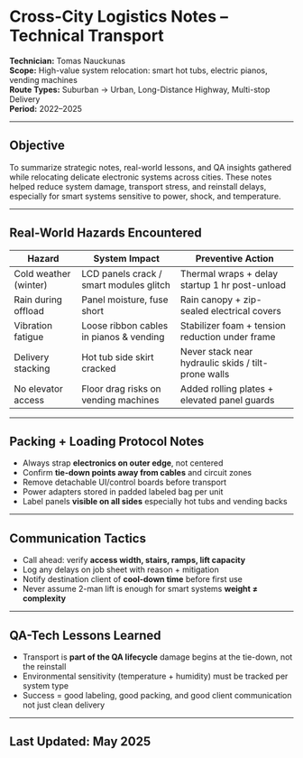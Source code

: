 # Cross-City Logistics Notes – Technical Transport  
**Technician:** Tomas Nauckunas  
**Scope:** High-value system relocation: smart hot tubs, electric pianos, vending machines  
**Route Types:** Suburban → Urban, Long-Distance Highway, Multi-stop Delivery  
**Period:** 2022–2025

---

## Objective

To summarize strategic notes, real-world lessons, and QA insights gathered while relocating delicate electronic systems across cities. These notes helped reduce system damage, transport stress, and reinstall delays, especially for smart systems sensitive to power, shock, and temperature.


---

## Real-World Hazards Encountered

| Hazard | System Impact | Preventive Action |
|--------|----------------|-------------------|
| Cold weather (winter) | LCD panels crack / smart modules glitch | Thermal wraps + delay startup 1 hr post-unload |
| Rain during offload | Panel moisture, fuse short | Rain canopy + zip-sealed electrical covers |
| Vibration fatigue | Loose ribbon cables in pianos & vending | Stabilizer foam + tension reduction under frame |
| Delivery stacking | Hot tub side skirt cracked | Never stack near hydraulic skids / tilt-prone walls |
| No elevator access | Floor drag risks on vending machines | Added rolling plates + elevated panel guards |

---

## Packing + Loading Protocol Notes

- Always strap **electronics on outer edge**, not centered  
- Confirm **tie-down points away from cables** and circuit zones  
- Remove detachable UI/control boards before transport  
- Power adapters stored in padded labeled bag per unit  
- Label panels **visible on all sides** especially hot tubs and vending backs

---

## Communication Tactics

- Call ahead: verify **access width, stairs, ramps, lift capacity**  
- Log any delays on job sheet with reason + mitigation  
- Notify destination client of **cool-down time** before first use  
- Never assume 2-man lift is enough for smart systems **weight ≠ complexity**

---

## QA-Tech Lessons Learned

- Transport is **part of the QA lifecycle** damage begins at the tie-down, not the reinstall  
- Environmental sensitivity (temperature + humidity) must be tracked per system type  
- Success = good labeling, good packing, and good client communication not just clean delivery

---

## Last Updated: May 2025
